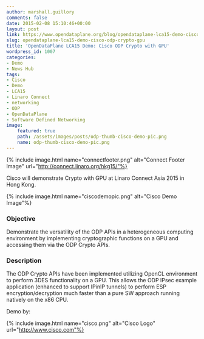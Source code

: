 ```yaml
---
author: marshall.guillory
comments: false
date: 2015-02-08 15:10:46+00:00
layout: post
link: https://www.opendataplane.org/blog/opendataplane-lca15-demo-cisco-odp-crypto-gpu/
slug: opendataplane-lca15-demo-cisco-odp-crypto-gpu
title: 'OpenDataPlane LCA15 Demo: Cisco ODP Crypto with GPU'
wordpress_id: 1007
categories:
- Demo
- News Hub
tags:
- Cisco
- Demo
- LCA15
- Linaro Connect
- networking
- ODP
- OpenDataPlane
- Software Defined Networking
image:
    featured: true
    path: /assets/images/posts/odp-thumb-cisco-demo-pic.png
    name: odp-thumb-cisco-demo-pic.png
---
```

{% include image.html name="connectfooter.png" alt="Connect Footer Image" url="http://connect.linaro.org/hkg15/"%}

Cisco will demonstrate Crypto with GPU at Linaro Connect Asia 2015 in Hong Kong.

{% include image.html name="ciscodemopic.png" alt="Cisco Demo Image"%}

### Objective

Demonstrate the versatility of the ODP APIs in a heterogeneous computing environment by implementing cryptographic functions on a GPU and accessing them via the ODP Crypto APIs.

### Description

The ODP Crypto APIs have been implemented utilizing OpenCL environment to perform 3DES functionality on a GPU.
This allows the ODP IPsec example application (enhanced to support IPinIP tunnels) to perform ESP encryption/decryption much faster than a pure SW approach running natively on the x86 CPU.

Demo by:

{% include image.html name="cisco.png" alt="Cisco Logo" url="http://www.cisco.com"%}
